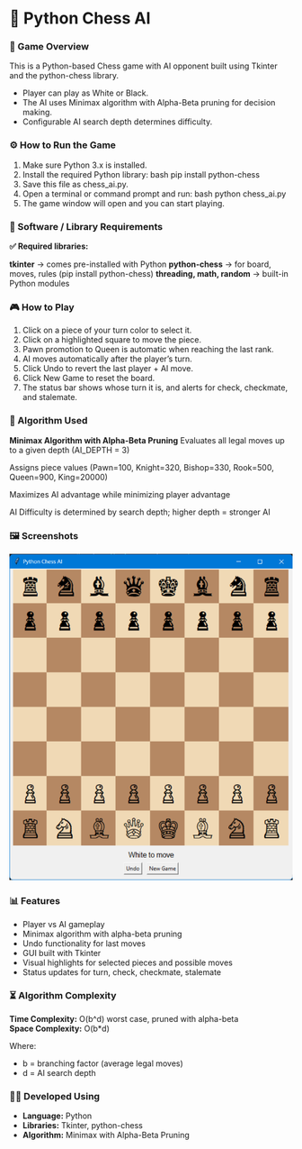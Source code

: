 # 🧠 Python Chess AI

### 🎯 Game Overview

This is a Python-based Chess game with AI opponent built using Tkinter and the python-chess library.

  - Player can play as White or Black.
  - The AI uses Minimax algorithm with Alpha-Beta pruning for decision making.
  - Configurable AI search depth determines difficulty.



### ⚙️ How to Run the Game

1. Make sure Python 3.x is installed.
2. Install the required Python library:
  bash
    pip install python-chess
3. Save this file as chess_ai.py.
4. Open a terminal or command prompt and run:
  bash
    python chess_ai.py
5. The game window will open and you can start playing.



### 🧩 Software / Library Requirements

**✅ Required libraries:**

**tkinter** → comes pre-installed with Python
**python-chess** → for board, moves, rules (pip install python-chess)
**threading, math, random** → built-in Python modules




### 🎮 How to Play

1. Click on a piece of your turn color to select it.
2. Click on a highlighted square to move the piece.
3. Pawn promotion to Queen is automatic when reaching the last rank.
4. AI moves automatically after the player’s turn.
5. Click Undo to revert the last player + AI move.
6. Click New Game to reset the board.
7. The status bar shows whose turn it is, and alerts for check, checkmate, and stalemate.




### 🧠 Algorithm Used

**Minimax Algorithm with Alpha-Beta Pruning**
  Evaluates all legal moves up to a given depth (AI_DEPTH = 3)

Assigns piece values (Pawn=100, Knight=320, Bishop=330, Rook=500, Queen=900, King=20000)

Maximizes AI advantage while minimizing player advantage

AI Difficulty is determined by search depth; higher depth = stronger AI



### 🖼️ Screenshots
![Chess Game](../images/Chess.png)



### 📊 Features

- Player vs AI gameplay
- Minimax algorithm with alpha-beta pruning
- Undo functionality for last moves
- GUI built with Tkinter
- Visual highlights for selected pieces and possible moves
- Status updates for turn, check, checkmate, stalemate



### ⏳ Algorithm Complexity
		
**Time Complexity:** O(b^d) worst case, pruned with alpha-beta	
**Space Complexity:** O(b*d)

Where:
  - b = branching factor (average legal moves)
  - d = AI search depth



### 👩‍💻 Developed Using

- **Language:** Python
- **Libraries:** Tkinter, python-chess
- **Algorithm:** Minimax with Alpha-Beta Pruning